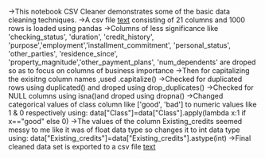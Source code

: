 ->This notebook CSV Cleaner demonstrates some of the basic data cleaning techniques.
->A csv file [text](credit_customers.csv) consisting of 21 columns and 1000 rows  is loaded using pandas
->Columns of less significance like 'checking_status', 'duration', 'credit_history', 'purpose','employment','installment_commitment', 'personal_status', 'other_parties', 
'residence_since', 'property_magnitude','other_payment_plans', 'num_dependents' are droped so as to focus on columns of business importance
->Then for capitalizing the exisitng column names ,used .capitalize()
->Checked for duplicated rows using duplicated() and droped using drop_duplicates()
->Checked for NULL columns using isna()and droped using dropna()
->Changed categorical values of class column like ['good', 'bad'] to numeric values like 1 & 0 respectively using: data["Class"]=data["Class"].apply(lambda x:1 if x=="good" else 0)
->The values of the column Existing_credits seemed messy to me like it was of float data type so changes it to int data type using: data["Existing_credits"]=data["Existing_credits"].astype(int)
->Final cleaned data set is exported to a csv file [text](cleaned_credit_customers.csv)


